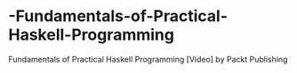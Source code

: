 # -Fundamentals-of-Practical-Haskell-Programming
Fundamentals of Practical Haskell Programming [Video] by Packt Publishing
